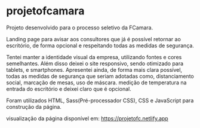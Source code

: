 # projetofcamara

Projeto desenvolvido para o processo seletivo da FCamara.

Landing page para avisar aos consultores que já é possível retornar ao escritório, de forma opcional e respeitando todas as medidas de segurança.

Tentei manter a identidade visual da empresa, utilizando fontes e cores semelhantes. Além disso deixei o site responsivo, sendo otimizado para tablets, e smartphones. Apresentei ainda, de forma mais clara possível, todas as medidas de segurança que seriam adotadas como, distanciamento social, marcação de mesas, uso de máscara. medição de temperatura na entrada do escritório e deixei claro que é opcional. 

Foram utilizados HTML, Sass(Pré-processador CSS), CSS e JavaScript para construção da página.

visualização da página disponível em: https://projetofc.netlify.app
